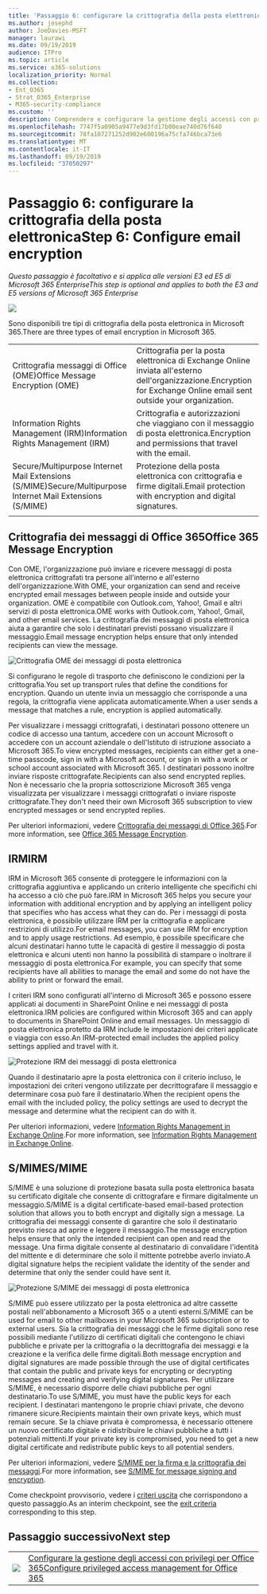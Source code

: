 ```yaml
---
title: 'Passaggio 6: configurare la crittografia della posta elettronica'
ms.author: josephd
author: JoeDavies-MSFT
manager: laurawi
ms.date: 09/19/2019
audience: ITPro
ms.topic: article
ms.service: o365-solutions
localization_priority: Normal
ms.collection:
- Ent_O365
- Strat_O365_Enterprise
- M365-security-compliance
ms.custom: ''
description: Comprendere e configurare la gestione degli accessi con privilegi per Office 365.
ms.openlocfilehash: 7747f5a0905a9477e9d3fd17b00eae740d76f640
ms.sourcegitcommit: 78fa107271252d902e600196a75cfa746bca73e6
ms.translationtype: MT
ms.contentlocale: it-IT
ms.lasthandoff: 09/19/2019
ms.locfileid: "37050297"
---
```

# <a name="step-6-configure-email-encryption"></a><span data-ttu-id="439be-103">Passaggio 6: configurare la crittografia della posta elettronica</span><span class="sxs-lookup"><span data-stu-id="439be-103">Step 6: Configure email encryption</span></span>

<span data-ttu-id="439be-104">*Questo passaggio è facoltativo e si applica alle versioni E3 ed E5 di Microsoft 365 Enterprise*</span><span class="sxs-lookup"><span data-stu-id="439be-104">*This step is optional and applies to both the E3 and E5 versions of Microsoft 365 Enterprise*</span></span>

![](./media/deploy-foundation-infrastructure/infoprotection_icon-small.png)

<span data-ttu-id="439be-105">Sono disponibili tre tipi di crittografia della posta elettronica in Microsoft 365.</span><span class="sxs-lookup"><span data-stu-id="439be-105">There are three types of email encryption in Microsoft 365.</span></span>

|||
|:-------|:-----|
| <span data-ttu-id="439be-106">Crittografia messaggi di Office (OME)</span><span class="sxs-lookup"><span data-stu-id="439be-106">Office Message Encryption (OME)</span></span> | <span data-ttu-id="439be-107">Crittografia per la posta elettronica di Exchange Online inviata all'esterno dell'organizzazione.</span><span class="sxs-lookup"><span data-stu-id="439be-107">Encryption for Exchange Online email sent outside your organization.</span></span> |
| <span data-ttu-id="439be-108">Information Rights Management (IRM)</span><span class="sxs-lookup"><span data-stu-id="439be-108">Information Rights Management (IRM)</span></span> | <span data-ttu-id="439be-109">Crittografia e autorizzazioni che viaggiano con il messaggio di posta elettronica.</span><span class="sxs-lookup"><span data-stu-id="439be-109">Encryption and permissions that travel with the email.</span></span> |
| <span data-ttu-id="439be-110">Secure/Multipurpose Internet Mail Extensions (S/MIME)</span><span class="sxs-lookup"><span data-stu-id="439be-110">Secure/Multipurpose Internet Mail Extensions (S/MIME)</span></span> | <span data-ttu-id="439be-111">Protezione della posta elettronica con crittografia e firme digitali.</span><span class="sxs-lookup"><span data-stu-id="439be-111">Email protection with encryption and digital signatures.</span></span> |
|||

## <a name="office-365-message-encryption"></a><span data-ttu-id="439be-112">Crittografia dei messaggi di Office 365</span><span class="sxs-lookup"><span data-stu-id="439be-112">Office 365 Message Encryption</span></span>

<span data-ttu-id="439be-113">Con OME, l'organizzazione può inviare e ricevere messaggi di posta elettronica crittografati tra persone all'interno e all'esterno dell'organizzazione.</span><span class="sxs-lookup"><span data-stu-id="439be-113">With OME, your organization can send and receive encrypted email messages between people inside and outside your organization.</span></span> <span data-ttu-id="439be-114">OME è compatibile con Outlook.com, Yahoo!, Gmail e altri servizi di posta elettronica.</span><span class="sxs-lookup"><span data-stu-id="439be-114">OME works with Outlook.com, Yahoo!, Gmail, and other email services.</span></span> <span data-ttu-id="439be-115">La crittografia dei messaggi di posta elettronica aiuta a garantire che solo i destinatari previsti possano visualizzare il messaggio.</span><span class="sxs-lookup"><span data-stu-id="439be-115">Email message encryption helps ensure that only intended recipients can view the message.</span></span>

![Crittografia OME dei messaggi di posta elettronica](./media/infoprotect-email-encryption/ome-encryption.png)

<span data-ttu-id="439be-117">Si configurano le regole di trasporto che definiscono le condizioni per la crittografia.</span><span class="sxs-lookup"><span data-stu-id="439be-117">You set up transport rules that define the conditions for encryption.</span></span> <span data-ttu-id="439be-118">Quando un utente invia un messaggio che corrisponde a una regola, la crittografia viene applicata automaticamente.</span><span class="sxs-lookup"><span data-stu-id="439be-118">When a user sends a message that matches a rule, encryption is applied automatically.</span></span>

<span data-ttu-id="439be-119">Per visualizzare i messaggi crittografati, i destinatari possono ottenere un codice di accesso una tantum, accedere con un account Microsoft o accedere con un account aziendale o dell'Istituto di istruzione associato a Microsoft 365.</span><span class="sxs-lookup"><span data-stu-id="439be-119">To view encrypted messages, recipients can either get a one-time passcode, sign in with a Microsoft account, or sign in with a work or school account associated with Microsoft 365.</span></span> <span data-ttu-id="439be-120">I destinatari possono inoltre inviare risposte crittografate.</span><span class="sxs-lookup"><span data-stu-id="439be-120">Recipients can also send encrypted replies.</span></span> <span data-ttu-id="439be-121">Non è necessario che la propria sottoscrizione Microsoft 365 venga visualizzata per visualizzare i messaggi crittografati o inviare risposte crittografate.</span><span class="sxs-lookup"><span data-stu-id="439be-121">They don't need their own Microsoft 365 subscription to view encrypted messages or send encrypted replies.</span></span>

<span data-ttu-id="439be-122">Per ulteriori informazioni, vedere [Crittografia dei messaggi di Office 365](https://docs.microsoft.com/Office365/SecurityCompliance/ome).</span><span class="sxs-lookup"><span data-stu-id="439be-122">For more information, see [Office 365 Message Encryption](https://docs.microsoft.com/Office365/SecurityCompliance/ome).</span></span>

## <a name="irm"></a><span data-ttu-id="439be-123">IRM</span><span class="sxs-lookup"><span data-stu-id="439be-123">IRM</span></span>

<span data-ttu-id="439be-124">IRM in Microsoft 365 consente di proteggere le informazioni con la crittografia aggiuntiva e applicando un criterio intelligente che specifichi chi ha accesso a ciò che può fare.</span><span class="sxs-lookup"><span data-stu-id="439be-124">IRM in Microsoft 365 helps you secure your information with additional encryption and by applying an intelligent policy that specifies who has access what they can do.</span></span> <span data-ttu-id="439be-125">Per i messaggi di posta elettronica, è possibile utilizzare IRM per la crittografia e applicare restrizioni di utilizzo.</span><span class="sxs-lookup"><span data-stu-id="439be-125">For email messages, you can use IRM for encryption and to apply usage restrictions.</span></span> <span data-ttu-id="439be-126">Ad esempio, è possibile specificare che alcuni destinatari hanno tutte le capacità di gestire il messaggio di posta elettronica e alcuni utenti non hanno la possibilità di stampare o inoltrare il messaggio di posta elettronica.</span><span class="sxs-lookup"><span data-stu-id="439be-126">For example, you can specify that some recipients have all abilities to manage the email and some do not have the ability to print or forward the email.</span></span> 

<span data-ttu-id="439be-127">I criteri IRM sono configurati all'interno di Microsoft 365 e possono essere applicati ai documenti in SharePoint Online e nei messaggi di posta elettronica.</span><span class="sxs-lookup"><span data-stu-id="439be-127">IRM policies are configured within Microsoft 365 and can apply to documents in SharePoint Online and email messages.</span></span> <span data-ttu-id="439be-128">Un messaggio di posta elettronica protetto da IRM include le impostazioni dei criteri applicate e viaggia con esso.</span><span class="sxs-lookup"><span data-stu-id="439be-128">An IRM-protected email includes the applied policy settings applied and travel with it.</span></span> 

![Protezione IRM dei messaggi di posta elettronica](./media/infoprotect-email-encryption/irm-protection.png)

<span data-ttu-id="439be-130">Quando il destinatario apre la posta elettronica con il criterio incluso, le impostazioni dei criteri vengono utilizzate per decrittografare il messaggio e determinare cosa può fare il destinatario.</span><span class="sxs-lookup"><span data-stu-id="439be-130">When the recipient opens the email with the included policy, the policy settings are used to decrypt the message and determine what the recipient can do with it.</span></span> 

<span data-ttu-id="439be-131">Per ulteriori informazioni, vedere [Information Rights Management in Exchange Online]( https://docs.microsoft.com/office365/SecurityCompliance/information-rights-management-in-exchange-online).</span><span class="sxs-lookup"><span data-stu-id="439be-131">For more information, see [Information Rights Management in Exchange Online]( https://docs.microsoft.com/office365/SecurityCompliance/information-rights-management-in-exchange-online).</span></span>

## <a name="smime"></a><span data-ttu-id="439be-132">S/MIME</span><span class="sxs-lookup"><span data-stu-id="439be-132">S/MIME</span></span>

<span data-ttu-id="439be-133">S/MIME è una soluzione di protezione basata sulla posta elettronica basata su certificato digitale che consente di crittografare e firmare digitalmente un messaggio.</span><span class="sxs-lookup"><span data-stu-id="439be-133">S/MIME is a digital certificate-based email-based protection solution that allows you to both encrypt and digitally sign a message.</span></span> <span data-ttu-id="439be-134">La crittografia dei messaggi consente di garantire che solo il destinatario previsto riesca ad aprire e leggere il messaggio.</span><span class="sxs-lookup"><span data-stu-id="439be-134">The message encryption helps ensure that only the intended recipient can open and read the message.</span></span> <span data-ttu-id="439be-135">Una firma digitale consente al destinatario di convalidare l'identità del mittente e di determinare che solo il mittente potrebbe averlo inviato.</span><span class="sxs-lookup"><span data-stu-id="439be-135">A digital signature helps the recipient validate the identity of the sender and determine that only the sender could have sent it.</span></span>

![Protezione S/MIME dei messaggi di posta elettronica](./media/infoprotect-email-encryption/smime-protection.png)

<span data-ttu-id="439be-137">S/MIME può essere utilizzato per la posta elettronica ad altre cassette postali nell'abbonamento a Microsoft 365 o a utenti esterni.</span><span class="sxs-lookup"><span data-stu-id="439be-137">S/MIME can be used for email to other mailboxes in your Microsoft 365 subscription or to external users.</span></span>
<span data-ttu-id="439be-138">Sia la crittografia dei messaggi che le firme digitali sono rese possibili mediante l'utilizzo di certificati digitali che contengono le chiavi pubbliche e private per la crittografia o la decrittografia dei messaggi e la creazione e la verifica delle firme digitali.</span><span class="sxs-lookup"><span data-stu-id="439be-138">Both message encryption and digital signatures are made possible through the use of digital certificates that contain the public and private keys for encrypting or decrypting messages and creating and verifying digital signatures.</span></span>
<span data-ttu-id="439be-139">Per utilizzare S/MIME, è necessario disporre delle chiavi pubbliche per ogni destinatario.</span><span class="sxs-lookup"><span data-stu-id="439be-139">To use S/MIME, you must have the public keys for each recipient.</span></span> <span data-ttu-id="439be-140">I destinatari mantengono le proprie chiavi private, che devono rimanere sicure.</span><span class="sxs-lookup"><span data-stu-id="439be-140">Recipients maintain their own private keys, which must remain secure.</span></span> <span data-ttu-id="439be-141">Se la chiave privata è compromessa, è necessario ottenere un nuovo certificato digitale e ridistribuire le chiavi pubbliche a tutti i potenziali mittenti.</span><span class="sxs-lookup"><span data-stu-id="439be-141">If your private key is compromised, you need to get a new digital certificate and redistribute public keys to all potential senders.</span></span>

<span data-ttu-id="439be-142">Per ulteriori informazioni, vedere [S/MIME per la firma e la crittografia dei messaggi](https://docs.microsoft.com/Exchange/policy-and-compliance/smime).</span><span class="sxs-lookup"><span data-stu-id="439be-142">For more information, see [S/MIME for message signing and encryption](https://docs.microsoft.com/Exchange/policy-and-compliance/smime).</span></span>


<span data-ttu-id="439be-143">Come checkpoint provvisorio, vedere i [criteri uscita](infoprotect-exit-criteria.md#crit-infoprotect-step6) che corrispondono a questo passaggio.</span><span class="sxs-lookup"><span data-stu-id="439be-143">As an interim checkpoint, see the [exit criteria](infoprotect-exit-criteria.md#crit-infoprotect-step6) corresponding to this step.</span></span>

## <a name="next-step"></a><span data-ttu-id="439be-144">Passaggio successivo</span><span class="sxs-lookup"><span data-stu-id="439be-144">Next step</span></span>

|||
|:-------|:-----|
|![](./media/stepnumbers/Step7.png)|[<span data-ttu-id="439be-145">Configurare la gestione degli accessi con privilegi per Office 365</span><span class="sxs-lookup"><span data-stu-id="439be-145">Configure privileged access management for Office 365</span></span>](infoprotect-configure-privileged-access-management.md)|
